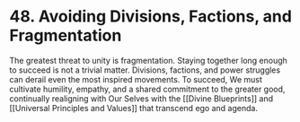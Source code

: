 # 48. Avoiding Divisions, Factions, and Fragmentation

The greatest threat to unity is fragmentation. Staying together long enough to succeed is not a trivial matter. Divisions, factions, and power struggles can derail even the most inspired movements. To succeed, We must cultivate humility, empathy, and a shared commitment to the greater good, continually realigning with Our Selves with the [[Divine Blueprints]] and [[Universal Principles and Values]] that transcend ego and agenda.

